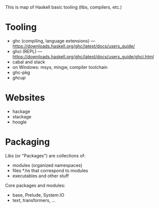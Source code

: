This is map of Haskell basic tooling (libs, compilers, etc.)

# Tooling

* ghc (compiling, language extensions) — https://downloads.haskell.org/ghc/latest/docs/users_guide/
* ghci (REPL) — https://downloads.haskell.org/ghc/latest/docs/users_guide/ghci.html
* cabal and stack
* on Windows: msys, mingw, compiler toolchain
* ghc-pkg
* *ghcup*

# Websites

* hackage
* stackage
* hoogle

# Packaging

Libs (or "Packages") are collections of:
- modules (organized namespaces)
- files *.hs that correspond to modules
- executables and other stuff

Core packages and modules:
- base, Prelude, System.IO
- text, transformers, ...
